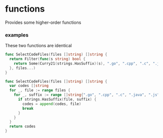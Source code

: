 # functions

 Provides some higher-order functions

### examples

These two functions are identical

```go
func SelectCodeFiles(files []string) []string {
  return Filter(func(s string) bool {
    return Some(Curry21(strings.HasSuffix)(s), ".go", ".cpp", ".c", ".java", ".js")
  }, files...)
}
```
```go
func SelectCodeFiles(files []string) []string {
  var codes []string
  for _, file := range files {
    for _, suffix := range []string{".go", ".cpp", ".c", ".java", ".js"} {
      if strings.HasSuffix(file, suffix) {
        codes = append(codes, file)
        break
      }
    }
  }
  return codes
}

```
